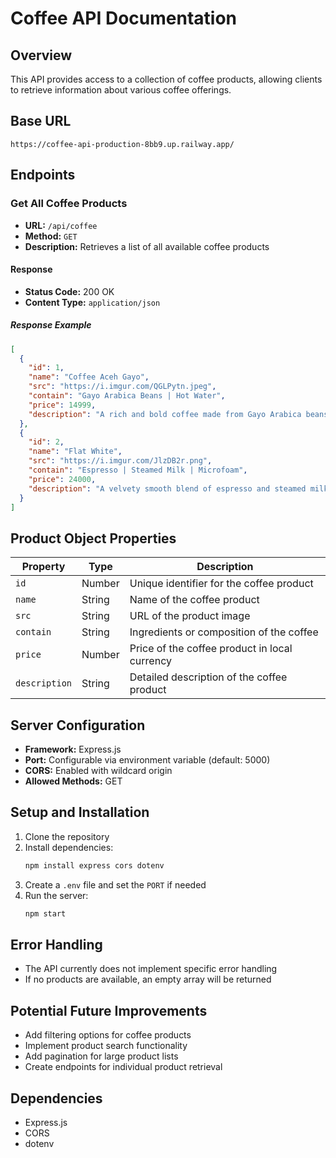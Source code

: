 # Coffee API Documentation

## Overview
This API provides access to a collection of coffee products, allowing clients to retrieve information about various coffee offerings.

## Base URL
`https://coffee-api-production-8bb9.up.railway.app/`

## Endpoints

### Get All Coffee Products
- **URL:** `/api/coffee`
- **Method:** `GET`
- **Description:** Retrieves a list of all available coffee products

#### Response
- **Status Code:** 200 OK
- **Content Type:** `application/json`

##### Response Example
```json
[
  {
    "id": 1,
    "name": "Coffee Aceh Gayo",
    "src": "https://i.imgur.com/QGLPytn.jpeg",
    "contain": "Gayo Arabica Beans | Hot Water",
    "price": 14999,
    "description": "A rich and bold coffee made from Gayo Arabica beans, known for its smooth taste, low acidity, and deep, earthy aroma. The slow roasting process enhances its unique flavor, making it a top choice for coffee connoisseurs seeking a full-bodied experience."
  },
  {
    "id": 2,
    "name": "Flat White",
    "src": "https://i.imgur.com/JlzDB2r.png",
    "contain": "Espresso | Steamed Milk | Microfoam",
    "price": 24000,
    "description": "A velvety smooth blend of espresso and steamed milk, topped with microfoam for a rich texture. This Australian favorite delivers a balanced coffee-to-milk ratio, offering a silky, creamy mouthfeel with a strong espresso taste in every sip."
  }
]
```

## Product Object Properties
| Property | Type | Description |
|----------|------|-------------|
| `id` | Number | Unique identifier for the coffee product |
| `name` | String | Name of the coffee product |
| `src` | String | URL of the product image |
| `contain` | String | Ingredients or composition of the coffee |
| `price` | Number | Price of the coffee product in local currency |
| `description` | String | Detailed description of the coffee product |

## Server Configuration
- **Framework:** Express.js
- **Port:** Configurable via environment variable (default: 5000)
- **CORS:** Enabled with wildcard origin
- **Allowed Methods:** GET

## Setup and Installation
1. Clone the repository
2. Install dependencies:
   ```bash
   npm install express cors dotenv
   ```
3. Create a `.env` file and set the `PORT` if needed
4. Run the server:
   ```bash
   npm start
   ```

## Error Handling
- The API currently does not implement specific error handling
- If no products are available, an empty array will be returned

## Potential Future Improvements
- Add filtering options for coffee products
- Implement product search functionality
- Add pagination for large product lists
- Create endpoints for individual product retrieval

## Dependencies
- Express.js
- CORS
- dotenv
